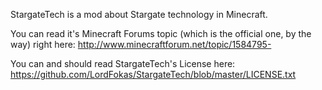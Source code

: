 StargateTech is a mod about Stargate technology in Minecraft.

You can read it's Minecraft Forums topic (which is the official one, by the way) right here:
http://www.minecraftforum.net/topic/1584795-

You can and should read StargateTech's License here:
https://github.com/LordFokas/StargateTech/blob/master/LICENSE.txt